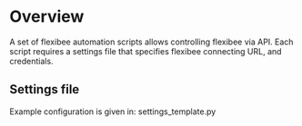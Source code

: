 # Overview

A set of flexibee automation scripts allows controlling flexibee via
API. Each script requires a settings file that specifies flexibee
connecting URL, and credentials.

## Settings file

Example configuration is given in: settings_template.py
